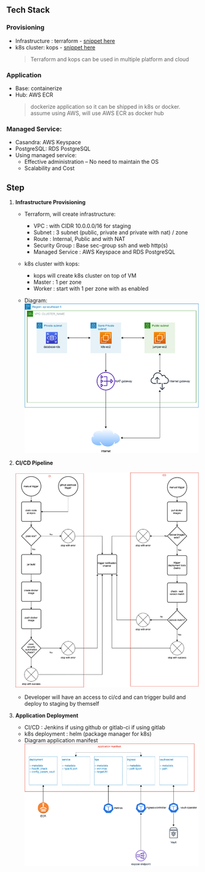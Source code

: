 ## Tech Stack

### Provisioning
- Infrastructure : terraform - [snippet here](https://github.com/victoralexanderds/infrastructure/tree/main/provisioning/terraform)
- k8s cluster: kops - [snippet here](https://github.com/victoralexanderds/infrastructure/tree/main/provisioning/kops)
    > Terraform and kops can be used in multiple platform and cloud

### Application
- Base: containerize
- Hub: AWS ECR
    > dockerize application so it can be shipped in k8s or docker.<br />
    > assume using AWS, will use AWS ECR as docker hub

### Managed Service:
- Casandra: AWS Keyspace
- PostgreSQL: RDS PostgreSQL
- Using managed service:
    - Effective administration – No need to maintain the OS
    - Scalability and Cost


## Step
1. **Infrastructure Provisioning**
    - Terraform, will create infrastructure:
        - VPC     : with CIDR 10.0.0.0/16 for staging
        - Subnet  : 3 subnet (public, private and private with nat) / zone
        - Route   : Internal, Public and with NAT
        - Security Group  : Base sec-group ssh and web http(s)
        - Managed Service   : AWS Keyspace and RDS PostgreSQL
    
    - k8s cluster with kops:
        -  kops will create k8s cluster on top of VM
        -  Master : 1 per zone
        -  Worker : start with 1 per zone with as enabled

    - Diagram:
        ![CI](provisioning.png)

2. **CI/CD Pipeline** <br /><br />
    ![CI](pipeline.png)
    - Developer will have an access to ci/cd and can trigger build and deploy to staging by themself

3. **Application Deployment**
    - CI/CD : Jenkins if using github or gitlab-ci if using gitlab
    - k8s deployment : helm (package manager for k8s)
    - Diagram application manifest
    ![CI](application.png)
